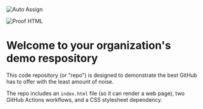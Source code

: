 ![Auto Assign](https://github.com/Arctis-AI/demo-repository/actions/workflows/auto-assign.yml/badge.svg)

![Proof HTML](https://github.com/Arctis-AI/demo-repository/actions/workflows/proof-html.yml/badge.svg)

# Welcome to your organization's demo respository
This code repository (or "repo") is designed to demonstrate the best GitHub has to offer with the least amount of noise.

The repo includes an `index.html` file (so it can render a web page), two GitHub Actions workflows, and a CSS stylesheet dependency.
